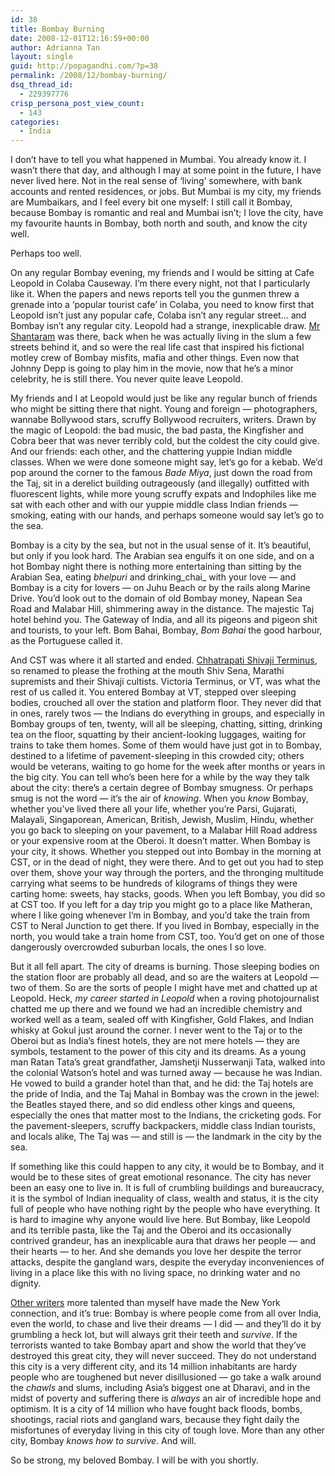 ```yaml
---
id: 38
title: Bombay Burning
date: 2008-12-01T12:16:59+00:00
author: Adrianna Tan
layout: single
guid: http://popagandhi.com/?p=38
permalink: /2008/12/bombay-burning/
dsq_thread_id:
  - 229397776
crisp_persona_post_view_count:
  - 143
categories:
  - India
---
```

I don’t have to tell you what happened in Mumbai. You already know it. I wasn’t there that day, and although I may at some point in the future, I have never lived here. Not in the real sense of ‘living’ somewhere, with bank accounts and rented residences, or jobs. But Mumbai is my city, my friends are Mumbaikars, and I feel every bit one myself: I still call it Bombay, because Bombay is romantic and real and Mumbai isn’t; I love the city, have my favourite haunts in Bombay, both north and south, and know the city well.

Perhaps too well.

On any regular Bombay evening, my friends and I would be sitting at Cafe Leopold in Colaba Causeway. I’m there every night, not that I particularly like it. When the papers and news reports tell you the gunmen threw a grenade into a ‘popular tourist cafe’ in Colaba, you need to know first that Leopold isn’t just any popular cafe, Colaba isn’t any regular street… and Bombay isn’t any regular city. Leopold had a strange, inexplicable draw. [Mr Shantaram](http://en.wikipedia.org/wiki/Shantaram_(novel)) was there, back when he was actually living in the slum a few streets behind it, and so were the real life cast that inspired his fictional motley crew of Bombay misfits, mafia and other things. Even now that Johnny Depp is going to play him in the movie, now that he’s a minor celebrity, he is still there. You never quite leave Leopold.

My friends and I at Leopold would just be like any regular bunch of friends who might be sitting there that night. Young and foreign — photographers, wannabe Bollywood stars, scruffy Bollywood recruiters, writers. Drawn by the magic of Leopold: the bad music, the bad pasta, the Kingfisher and Cobra beer that was never terribly cold, but the coldest the city could give. And our friends: each other, and the chattering yuppie Indian middle classes. When we were done someone might say, let’s go for a kebab. We’d pop around the corner to the famous _Bade Miya_, just down the road from the Taj, sit in a derelict building outrageously (and illegally) outfitted with fluorescent lights, while more young scruffy expats and Indophiles like me sat with each other and with our yuppie middle class Indian friends — smoking, eating with our hands, and perhaps someone would say let’s go to the sea.

Bombay is a city by the sea, but not in the usual sense of it. It’s beautiful, but only if you look hard. The Arabian sea engulfs it on one side, and on a hot Bombay night there is nothing more entertaining than sitting by the Arabian Sea, eating _bhelpuri_ and drinking_chai_ with your love — and Bombay is a city for lovers — on Juhu Beach or by the rails along Marine Drive. You’d look out to the domain of old Bombay money, Napean Sea Road and Malabar Hill, shimmering away in the distance. The majestic Taj hotel behind you. The Gateway of India, and all its pigeons and pigeon shit and tourists, to your left. Bom Bahai, Bombay, _Bom Bahai_ the good harbour, as the Portuguese called it.

And CST was where it all started and ended. [Chhatrapati Shivaji Terminus](http://en.wikipedia.org/wiki/Chhatrapati_Shivaji_Terminus), so renamed to please the frothing at the mouth Shiv Sena, Marathi supremists and their Shivaji cultists. Victoria Terminus, or VT, was what the rest of us called it. You entered Bombay at VT, stepped over sleeping bodies, crouched all over the station and platform floor. They never did that in ones, rarely twos — the Indians do everything in groups, and especially in Bombay groups of ten, twenty, will all be sleeping, chatting, sitting, drinking tea on the floor, squatting by their ancient-looking luggages, waiting for trains to take them homes. Some of them would have just got in to Bombay, destined to a lifetime of pavement-sleeping in this crowded city; others would be veterans, waiting to go home for the week after months or years in the big city. You can tell who’s been here for a while by the way they talk about the city: there’s a certain degree of Bombay smugness. Or perhaps smug is not the word — it’s the air of _knowing_. When you _know_ Bombay, whether you’ve lived there all your life, whether you’re Parsi, Gujarati, Malayali, Singaporean, American, British, Jewish, Muslim, Hindu, whether you go back to sleeping on your pavement, to a Malabar Hill Road address or your expensive room at the Oberoi. It doesn’t matter. When Bombay is your city, it shows. Whether you stepped out into Bombay in the morning at CST, or in the dead of night, they were there. And to get out you had to step over them, shove your way through the porters, and the thronging multitude carrying what seems to be hundreds of kilograms of things they were carting home: sweets, hay stacks, goods. When you left Bombay, you did so at CST too. If you left for a day trip you might go to a place like Matheran, where I like going whenever I’m in Bombay, and you’d take the train from CST to Neral Junction to get there. If you lived in Bombay, especially in the north, you would take a train home from CST, too. You’d get on one of those dangerously overcrowded suburban locals, the ones I so love.

But it all fell apart. The city of dreams is burning. Those sleeping bodies on the station floor are probably all dead, and so are the waiters at Leopold — two of them. So are the sorts of people I might have met and chatted up at Leopold. Heck, _my career started in Leopold_ when a roving photojournalist chatted me up there and we found we had an incredible chemistry and worked well as a team, sealed off with Kingfisher, Gold Flakes, and Indian whisky at Gokul just around the corner. I never went to the Taj or to the Oberoi but as India’s finest hotels, they are not mere hotels — they are symbols, testament to the power of this city and its dreams. As a young man Ratan Tata’s great grandfather, Jamshetji Nusserwanji Tata, walked into the colonial Watson’s hotel and was turned away — because he was Indian. He vowed to build a grander hotel than that, and he did: the Taj hotels are the pride of India, and the Taj Mahal in Bombay was the crown in the jewel: the Beatles stayed there, and so did endless other kings and queens, especially the ones that matter most to the Indians, the cricketing gods. For the pavement-sleepers, scruffy backpackers, middle class Indian tourists, and locals alike, The Taj was — and still is — the landmark in the city by the sea.

If something like this could happen to any city, it would be to Bombay, and it would be to these sites of great emotional resonance. The city has never been an easy one to live in. It is full of crumbling buildings and bureaucracy, it is the symbol of Indian inequality of class, wealth and status, it is the city full of people who have nothing right by the people who have everything. It is hard to imagine why anyone would live here. But Bombay, like Leopold and its terrible pasta, like the Taj and the Oberoi and its occasionally contrived grandeur, has an inexplicable aura that draws her people — and their hearts — to her. And she demands you love her despite the terror attacks, despite the gangland wars, despite the everyday inconveniences of living in a place like this with no living space, no drinking water and no dignity.

[Other writers](http://www.suketumehta.com/) more talented than myself have made the New York connection, and it’s true: Bombay is where people come from all over India, even the world, to chase and live their dreams — I did — and they’ll do it by grumbling a heck lot, but will always grit their teeth and _survive_. If the terrorists wanted to take Bombay apart and show the world that they’ve destroyed this great city, they will never succeed. They do not understand this city is a very different city, and its 14 million inhabitants are hardy people who are toughened but never disillusioned — go take a walk around the _chawls_ and slums, including Asia’s biggest one at Dharavi, and in the midst of poverty and suffering there is _always_ an air of incredible hope and optimism. It is a city of 14 million who have fought back floods, bombs, shootings, racial riots and gangland wars, because they fight daily the misfortunes of everyday living in this city of tough love. More than any other city, Bombay _knows how to survive_. And will.

So be strong, my beloved Bombay. I will be with you shortly.
